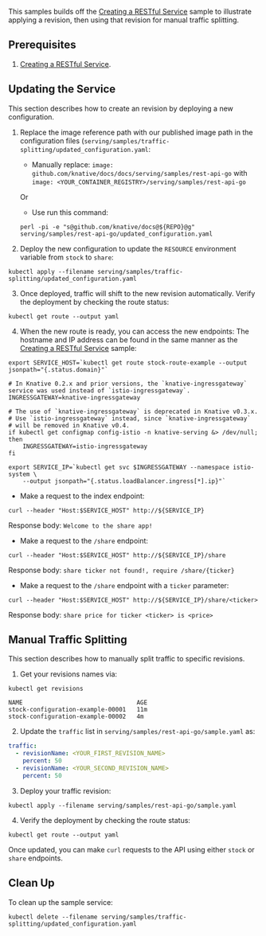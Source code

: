 
This samples builds off the [Creating a RESTful Service](../rest-api-go) sample
to illustrate applying a revision, then using that revision for manual traffic
splitting.

## Prerequisites

1. [Creating a RESTful Service](../rest-api-go).

## Updating the Service

This section describes how to create an revision by deploying a new
configuration.

1. Replace the image reference path with our published image path in the
   configuration files
   (`serving/samples/traffic-splitting/updated_configuration.yaml`:

   - Manually replace:
     `image: github.com/knative/docs/docs/serving/samples/rest-api-go` with
     `image: <YOUR_CONTAINER_REGISTRY>/serving/samples/rest-api-go`

   Or

   - Use run this command:

   ```
   perl -pi -e "s@github.com/knative/docs@${REPO}@g" serving/samples/rest-api-go/updated_configuration.yaml
   ```

2. Deploy the new configuration to update the `RESOURCE` environment variable
   from `stock` to `share`:

```
kubectl apply --filename serving/samples/traffic-splitting/updated_configuration.yaml
```

3. Once deployed, traffic will shift to the new revision automatically. Verify
   the deployment by checking the route status:

```
kubectl get route --output yaml
```

4. When the new route is ready, you can access the new endpoints: The hostname
   and IP address can be found in the same manner as the
   [Creating a RESTful Service](../rest-api-go) sample:

```
export SERVICE_HOST=`kubectl get route stock-route-example --output jsonpath="{.status.domain}"`

# In Knative 0.2.x and prior versions, the `knative-ingressgateway` service was used instead of `istio-ingressgateway`.
INGRESSGATEWAY=knative-ingressgateway

# The use of `knative-ingressgateway` is deprecated in Knative v0.3.x.
# Use `istio-ingressgateway` instead, since `knative-ingressgateway`
# will be removed in Knative v0.4.
if kubectl get configmap config-istio -n knative-serving &> /dev/null; then
    INGRESSGATEWAY=istio-ingressgateway
fi

export SERVICE_IP=`kubectl get svc $INGRESSGATEWAY --namespace istio-system \
    --output jsonpath="{.status.loadBalancer.ingress[*].ip}"`
```

- Make a request to the index endpoint:

```
curl --header "Host:$SERVICE_HOST" http://${SERVICE_IP}
```

Response body: `Welcome to the share app!`

- Make a request to the `/share` endpoint:

```
curl --header "Host:$SERVICE_HOST" http://${SERVICE_IP}/share
```

Response body: `share ticker not found!, require /share/{ticker}`

- Make a request to the `/share` endpoint with a `ticker` parameter:

```
curl --header "Host:$SERVICE_HOST" http://${SERVICE_IP}/share/<ticker>
```

Response body: `share price for ticker <ticker> is <price>`

## Manual Traffic Splitting

This section describes how to manually split traffic to specific revisions.

1. Get your revisions names via:

```
kubectl get revisions
```

```
NAME                                AGE
stock-configuration-example-00001   11m
stock-configuration-example-00002   4m
```

2. Update the `traffic` list in `serving/samples/rest-api-go/sample.yaml` as:

```yaml
traffic:
  - revisionName: <YOUR_FIRST_REVISION_NAME>
    percent: 50
  - revisionName: <YOUR_SECOND_REVISION_NAME>
    percent: 50
```

3. Deploy your traffic revision:

```
kubectl apply --filename serving/samples/rest-api-go/sample.yaml
```

4. Verify the deployment by checking the route status:

```
kubectl get route --output yaml
```

Once updated, you can make `curl` requests to the API using either `stock` or
`share` endpoints.

## Clean Up

To clean up the sample service:

```
kubectl delete --filename serving/samples/traffic-splitting/updated_configuration.yaml
```
